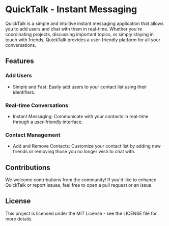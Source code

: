 # QuickTalk - Instant Messaging

QuickTalk is a simple and intuitive instant messaging application that allows you to add users and chat with them in real-time. Whether you're coordinating projects, discussing important topics, or simply staying in touch with friends, QuickTalk provides a user-friendly platform for all your conversations.

## Features

### Add Users

-   Simple and Fast: Easily add users to your contact list using their identifiers.

### Real-time Conversations

-   Instant Messaging: Communicate with your contacts in real-time through a user-friendly interface.

### Contact Management

-   Add and Remove Contacts: Customize your contact list by adding new friends or removing those you no longer wish to chat with.

## Contributions

We welcome contributions from the community! If you'd like to enhance QuickTalk or report issues, feel free to open a pull request or an issue.

## License

This project is licensed under the MIT License - see the LICENSE file for more details.

